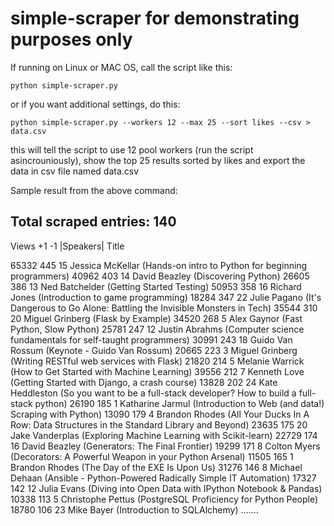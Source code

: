 # simple-scraper for demonstrating purposes only

If running on Linux or MAC OS, call the script like this:

`python simple-scraper.py`

or if you want additional settings, do this:

`python simple-scraper.py --workers 12 --max 25 --sort likes --csv > data.csv`

this will tell the script to use 12 pool workers (run the script asincrouniously), show the top 25 results sorted by likes and export the data in csv file named data.csv


Sample result from the above command:

Total scraped entries: 140
-------------------------------------
 Views  +1  -1   |Speakers|                               Title

 65332 445  15 Jessica McKellar     (Hands-on intro to Python for beginning programmers)
 40962 403  14 David Beazley        (Discovering Python)
 26605 386  13 Ned Batchelder       (Getting Started Testing)
 50953 358  16 Richard Jones        (Introduction to game programming)
 18284 347  22 Julie Pagano         (It's Dangerous to Go Alone: Battling the Invisible Monsters in Tech)
 35544 310  20 Miguel Grinberg      (Flask by Example)
 34520 268   5 Alex Gaynor          (Fast Python, Slow Python)
 25781 247  12 Justin Abrahms       (Computer science fundamentals for self-taught programmers)
 30991 243  18 Guido Van Rossum     (Keynote - Guido Van Rossum)
 20665 223   3 Miguel Grinberg      (Writing RESTful web services with Flask)
 21820 214   5 Melanie Warrick      (How to Get Started with Machine Learning)
 39556 212   7 Kenneth Love         (Getting Started with Django, a crash course)
 13828 202  24 Kate Heddleston      (So you want to be a full-stack developer? How to build a full-stack python)
 26190 185   1 Katharine Jarmul     (Introduction to Web (and data!) Scraping with Python)
 13090 179   4 Brandon Rhodes       (All Your Ducks In A Row: Data Structures in the Standard Library and Beyond)
 23635 175  20 Jake Vanderplas      (Exploring Machine Learning with Scikit-learn)
 22729 174  16 David Beazley        (Generators: The Final Frontier)
 19299 171   8 Colton Myers         (Decorators: A Powerful Weapon in your Python Arsenal)
 11505 165   1 Brandon Rhodes       (The Day of the EXE Is Upon Us)
 31276 146   8 Michael Dehaan       (Ansible - Python-Powered Radically Simple IT Automation)
 17327 142  12 Julia Evans          (Diving into Open Data with IPython Notebook & Pandas)
 10338 113   5 Christophe Pettus    (PostgreSQL Proficiency for Python People)
 18780 106  23 Mike Bayer           (Introduction to SQLAlchemy)
 .......
